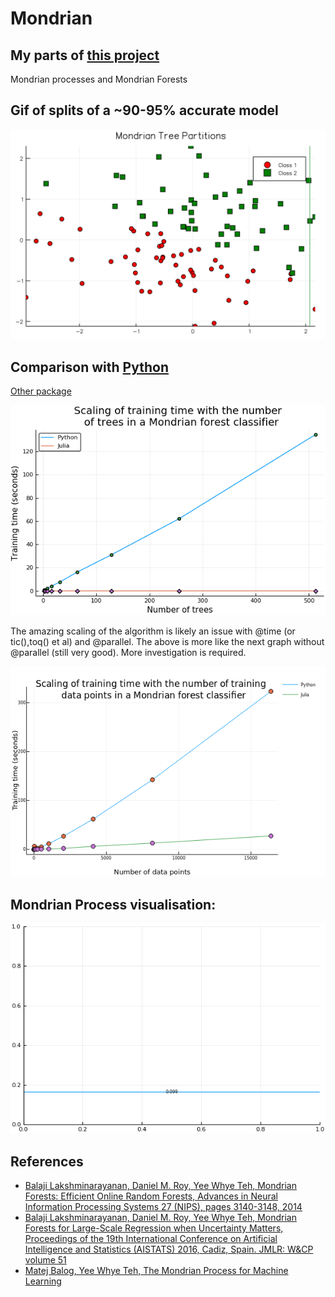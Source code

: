 # Mondrian

## My parts of [this project](https://github.com/dominusmi/warwick-rsg/tree/master) 


Mondrian processes and Mondrian Forests

## Gif of splits of a ~90-95% accurate model

![atl text](resources/MT.gif)

## Comparison with [Python](https://github.com/nel215/mondrianforest)

[Other package](https://github.com/balajiln/mondrianforest)

![alt text](https://raw.githubusercontent.com/harveydevereux/Mondrian/master/comparisons/n_tree_scale.png)

The amazing scaling of the algorithm is likely an issue with @time (or tic(),toq() et al) and
@parallel. The above is more like the next graph without @parallel (still very good). 
More investigation is required.

![alt text](https://raw.githubusercontent.com/harveydevereux/Mondrian/master/resources/n_data_scale.png)

## Mondrian Process visualisation:

![alt text](https://raw.githubusercontent.com/harveydevereux/Mondrian/master/resources/mondrian.gif)


## References
- [Balaji Lakshminarayanan, Daniel M. Roy, Yee Whye Teh, Mondrian Forests: Efficient Online Random Forests, Advances in Neural Information Processing Systems 27 (NIPS), pages 3140-3148, 2014](http://arxiv.org/abs/1406.2673)
- [Balaji Lakshminarayanan, Daniel M. Roy, Yee Whye Teh, Mondrian Forests for Large-Scale Regression when Uncertainty Matters, Proceedings of the 19th International Conference on Artificial Intelligence and Statistics (AISTATS) 2016, Cadiz, Spain. JMLR: W&CP volume 51](https://arxiv.org/abs/1506.03805)
- [Matej Balog, Yee Whye Teh, The Mondrian Process for Machine Learning](http://arxiv.org/abs/1507.05181)

